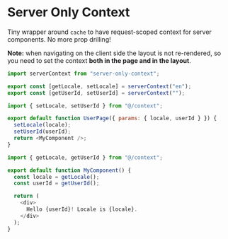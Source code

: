 # Server Only Context

Tiny wrapper around `cache` to have request-scoped context
for server components. No more prop drilling!

**Note:** when navigating on the client side the layout is not re-rendered,
so you need to set the context **both in the page and in the layout**.

```javascript
import serverContext from "server-only-context";

export const [getLocale, setLocale] = serverContext("en");
export const [getUserId, setUserId] = serverContext("");
```

```javascript
import { setLocale, setUserId } from "@/context";

export default function UserPage({ params: { locale, userId } }) {
  setLocale(locale);
  setUserId(userId);
  return <MyComponent />;
}
```

```javascript
import { getLocale, getUserId } from "@/context";

export default function MyComponent() {
  const locale = getLocale();
  const userId = getUserId();

  return (
    <div>
      Hello {userId}! Locale is {locale}.
    </div>
  );
}
```
